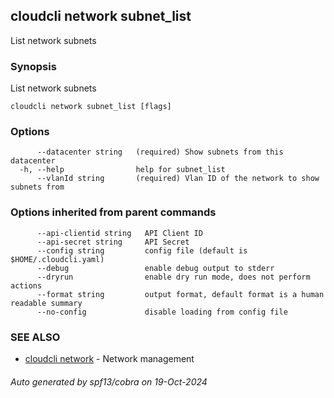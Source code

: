 ## cloudcli network subnet_list

List network subnets

### Synopsis

List network subnets

```
cloudcli network subnet_list [flags]
```

### Options

```
      --datacenter string   (required) Show subnets from this datacenter
  -h, --help                help for subnet_list
      --vlanId string       (required) Vlan ID of the network to show subnets from
```

### Options inherited from parent commands

```
      --api-clientid string   API Client ID
      --api-secret string     API Secret
      --config string         config file (default is $HOME/.cloudcli.yaml)
      --debug                 enable debug output to stderr
      --dryrun                enable dry run mode, does not perform actions
      --format string         output format, default format is a human readable summary
      --no-config             disable loading from config file
```

### SEE ALSO

* [cloudcli network](cloudcli_network.md)	 - Network management

###### Auto generated by spf13/cobra on 19-Oct-2024

